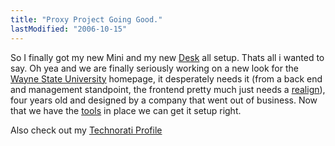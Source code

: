 ```yaml
---
title: "Proxy Project Going Good."
lastModified: "2006-10-15"
---
```


So I finally got my new Mini and my new [Desk](http://flickr.com/photos/dorkstyle/270147245/) all setup. Thats all i wanted to say. Oh yea and we are finally seriously working on a new look for the [Wayne State University](http://wayne.edu/) homepage, it desperately needs it (from a back end and management standpoint, the frontend pretty much just needs a [realign](http://alistapart.com/articles/redesignrealign)), four years old and designed by a company that went out of business. Now that we have the [tools](http://wcs.wayne.edu/) in place we can get it setup right.

Also check out my [Technorati Profile](http://www.technorati.com/claim/qtd8uez55g)
